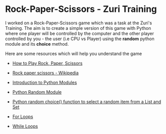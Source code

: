 # Rock-Paper-Scissors - Zuri Training

I worked on a Rock-Paper-Scissors game which was a task at the Zuri's Training. The aim is to create a simple version of this game with Python where one player will be controlled by the computer and the other player controlled by you - the user (i.e CPU vs Player) using the **random** python module and its **choice** method.

Here are some resources which will help you understand the game

- [How to Play Rock, Paper, Scissors](https://www.youtube.com/watch?v=ND4fd6yScBM)

- [Rock paper scissors - Wikipedia](https://en.wikipedia.org/wiki/Rock_paper_scissors)

- [Introduction to Python Modules](https://www.youtube.com/watch?v=uoVUOTPL9Rw&list=PLxuUHF3OiqfWAITD4gPUHZ1GcYRqmyF7P&index=26)

- [Python Random Module](https://www.w3schools.com/python/module_random.asp)

- [Python random choice() function to select a random item from a List and Set](https://pynative.com/python-random-choice/)

- [For Loops](https://www.youtube.com/watch?v=P9sIg93Boso&list=PLxuUHF3OiqfWAITD4gPUHZ1GcYRqmyF7P&index=18)

- [While Loops](https://www.youtube.com/watch?v=J8dkgM8Mck0&list=PLxuUHF3OiqfWAITD4gPUHZ1GcYRqmyF7P&index=19)
